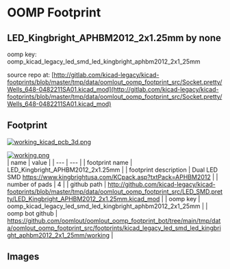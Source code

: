# OOMP Footprint  
## LED_Kingbright_APHBM2012_2x1.25mm  by none  
  
oomp key: oomp_kicad_legacy_led_smd_led_kingbright_aphbm2012_2x1_25mm  
  
source repo at: [http://gitlab.com/kicad-legacy/kicad-footprints/blob/master/tmp/data/oomlout_oomp_footprint_src/Socket.pretty/Wells_648-0482211SA01.kicad_mod](http://gitlab.com/kicad-legacy/kicad-footprints/blob/master/tmp/data/oomlout_oomp_footprint_src/Socket.pretty/Wells_648-0482211SA01.kicad_mod)  
## Footprint  
  
[![working_kicad_pcb_3d.png](working_kicad_pcb_3d_600.png)](working_kicad_pcb_3d.png)  
  
[![working.png](working_600.png)](working.png)  
| name | value | 
| --- | --- | 
| footprint name | LED_Kingbright_APHBM2012_2x1.25mm | 
| footprint description | Dual LED SMD https://www.kingbrightusa.com/KCpack.asp?txtPack=APHBM2012 | 
| number of pads | 4 | 
| github path | http://github.com/kicad-legacy/kicad-footprints/blob/master/tmp/data/oomlout_oomp_footprint_src/LED_SMD.pretty/LED_Kingbright_APHBM2012_2x1.25mm.kicad_mod | 
| oomp key | oomp_kicad_legacy_led_smd_led_kingbright_aphbm2012_2x1_25mm | 
| oomp bot github | https://github.com/oomlout/oomlout_oomp_footprint_bot/tree/main/tmp/data/oomlout_oomp_footprint_src/footprints/kicad_legacy_led_smd_led_kingbright_aphbm2012_2x1_25mm/working | 
## Images  

